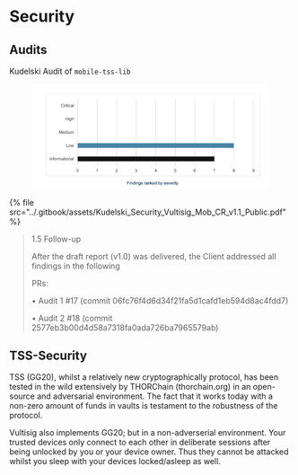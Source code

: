 # Security

## Audits

Kudelski Audit of `mobile-tss-lib`

<figure><img src="../.gitbook/assets/TSS-Security.png" alt=""><figcaption></figcaption></figure>

{% file src="../.gitbook/assets/Kudelski_Security_Vultisig_Mob_CR_v1.1_Public.pdf" %}

> 1.5 Follow-up
>
> After the draft report (v1.0) was delivered, the Client addressed all findings in the following
>
> PRs:
>
> • Audit 1 #17 (commit 06fc76f4d6d34f21fa5d1cafd1eb594d8ac4fdd7)
>
> • Audit 2 #18 (commit 2577eb3b00d4d58a7318fa0ada726ba7965579ab)



## TSS-Security

TSS (GG20), whilst a relatively new cryptographically protocol, has been tested in the wild extensively by THORChain (thorchain.org) in an open-source and adversarial environment. The fact that it works today with a non-zero amount of funds in vaults is testament to the robustness of the protocol.

Vultisig also implements GG20; but in a non-adverserial environment. Your trusted devices only connect to each other in deliberate sessions after being unlocked by you or your device owner. Thus they cannot be attacked whilst you sleep with your devices locked/asleep as well.

